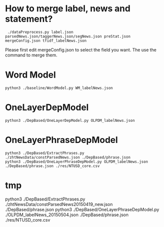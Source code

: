 
How to merge label, news and statement?
===================
     ./dataPreprocess.py label.json parsedNews.json/taggerNews.json/segNews.json preStat.json mergeConfig.json tfidf_labelNews.json

Please first edit mergeConfig.json to select the field you want. The use the command to merge them.



Word Model
==================
    python3 ./baseline/WordModel.py WM_labelNews.json

OneLayerDepModel
==================
    python3 ./DepBased/OneLayerDepModel.py OLPDM_labelNews.json

OneLayerPhraseDepModel 
==================
    python3 ./DepBased/ExtractPhrases.py ./zhtNewsData/constParsedNews.json ./DepBased/phrase.json
    python3 ./DepBased/OneLayerPhraseDepModel.py OLPDM_labelNews.json ./DepBased/phrase.json ./res/NTUSD_core.csv


tmp
==================
python3 ./DepBased/ExtractPhrases.py ./zhtNewsData/constParsedNews20150419_new.json ./DepBased/phrase.json
python3 ./DepBased/OneLayerPhraseDepModel.py ./OLPDM_labelNews_20150504.json ./DepBased/phrase.json ./res/NTUSD_core.csv
